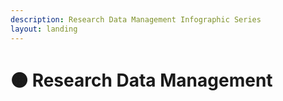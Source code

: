 ```yaml
---
description: Research Data Management Infographic Series
layout: landing
---
```


# 🟠 Research Data Management

